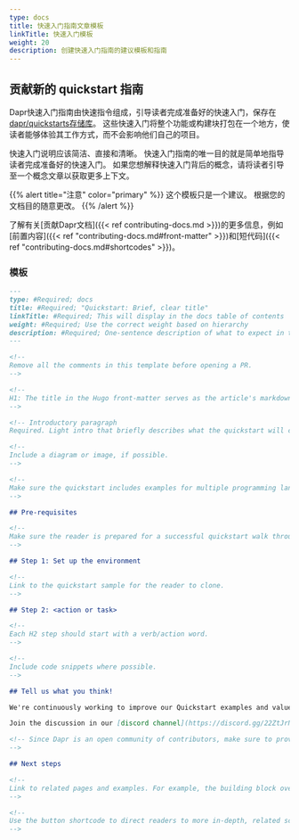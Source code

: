 ```yaml
---
type: docs
title: 快速入门指南文章模板
linkTitle: 快速入门模板
weight: 20
description: 创建快速入门指南的建议模板和指南
---
```


## 贡献新的 quickstart 指南

Dapr快速入门指南由快速指令组成，引导读者完成准备好的快速入门，保存在[dapr/quickstarts存储库](https://github.com/dapr/quickstarts)。 这些快速入门将整个功能或构建块打包在一个地方，使读者能够体验其工作方式，而不会影响他们自己的项目。

快速入门说明应该简洁、直接和清晰。 快速入门指南的唯一目的就是简单地指导读者完成准备好的快速入门。 如果您想解释快速入门背后的概念，请将读者引导至一个概念文章以获取更多上下文。

{{% alert title="注意" color="primary" %}}
这个模板只是一个建议。 根据您的文档目的随意更改。
{{% /alert %}}

了解有关[贡献Dapr文档]({{< ref contributing-docs.md >}})的更多信息，例如[前置内容]({{< ref "contributing-docs.md#front-matter" >}})和[短代码]({{< ref "contributing-docs.md#shortcodes" >}})。

### 模板

```md
---
type: #Required; docs
title: #Required; "Quickstart: Brief, clear title"
linkTitle: #Required; This will display in the docs table of contents
weight: #Required; Use the correct weight based on hierarchy
description: #Required; One-sentence description of what to expect in the article
---

<!--
Remove all the comments in this template before opening a PR.
-->

<!-- 
H1: The title in the Hugo front-matter serves as the article's markdown H1. 
-->

<!-- Introductory paragraph  
Required. Light intro that briefly describes what the quickstart will cover. Link off to the appropriate concept or overview docs to provide context. -->

<!-- 
Include a diagram or image, if possible. 
-->

<!-- 
Make sure the quickstart includes examples for multiple programming languages. 
-->

## Pre-requisites

<!--
Make sure the reader is prepared for a successful quickstart walk through by listing what they may need.
-->

## Step 1: Set up the environment

<!-- 
Link to the quickstart sample for the reader to clone. 
-->

## Step 2: <action or task>

<!-- 
Each H2 step should start with a verb/action word.
-->

<!--
Include code snippets where possible. 
-->

## Tell us what you think!

We're continuously working to improve our Quickstart examples and value your feedback. Did you find this quickstart helpful? Do you have suggestions for improvement?

Join the discussion in our [discord channel](https://discord.gg/22ZtJrNe).

<!-- Since Dapr is an open community of contributors, make sure to provide a link to the discord discussion to welcome feedback.
-->

## Next steps

<!--
Link to related pages and examples. For example, the building block overview, the HTTP version of an SDK quickstart sample, etc.
-->

<!--
Use the button shortcode to direct readers to more in-depth, related scenarios, like the Dapr tutorials.
-->

```
